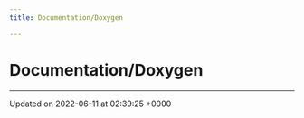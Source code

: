 ```yaml
---
title: Documentation/Doxygen

---
```


# Documentation/Doxygen








-------------------------------

Updated on 2022-06-11 at 02:39:25 +0000
